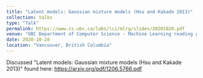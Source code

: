 ```yaml
---
title: "Latent models: Gaussian mixture models (Hsu and Kakade 2013)"
collection: talks
type: "Talk"
permalink: https://www.cs.ubc.ca/labs/lci/mlrg/slides/20201028.pdf
venue: "UBC Department of Computer Science - Machine Learning reading group"
date: 2020-10-28
location: "Vancouver, British Columbia"
---
```


Discussed "Latent models: Gaussian mixture models (Hsu and Kakade 2013)" found here: https://arxiv.org/pdf/1206.5766.pdf
